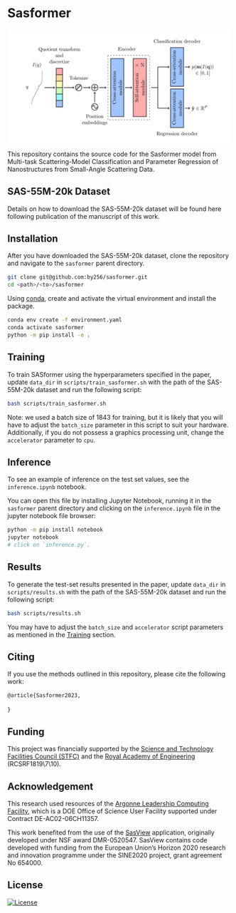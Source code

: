 # Sasformer

<p align="center">
    <img src="./header.png" width="500">
</p>

This repository contains the source code for the Sasformer model from Multi-task Scattering-Model Classification and Parameter Regression of Nanostructures from Small-Angle Scattering Data.

## SAS-55M-20k Dataset

Details on how to download the SAS-55M-20k dataset will be found here following publication of the manuscript of this work.

## Installation

After you have downloaded the SAS-55M-20k dataset, clone the repository and navigate to the `sasformer` parent directory.

```bash
git clone git@github.com:by256/sasformer.git
cd <path>/<to>/sasformer
```

Using [conda](https://conda.io/projects/conda/en/latest/user-guide/install/index.html), create and activate the virtual environment and install the package.

```bash
conda env create -f environment.yaml
conda activate sasformer
python -m pip install -e .
```

## Training

To train SASformer using the hyperparameters specified in the paper, update `data_dir` in `scripts/train_sasformer.sh` with the path of the SAS-55M-20k dataset and run the following script:

```bash
bash scripts/train_sasformer.sh
```

Note: we used a batch size of 1843 for training, but it is likely that you will have to adjust the `batch_size` parameter in this script to suit your hardware. Additionally, if you do not possess a graphics processing unit, change the `accelerator` parameter to `cpu`.

## Inference

To see an example of inference on the test set values, see the `inference.ipynb` notebook.

You can open this file by installing Jupyter Notebook, running it in the `sasformer` parent directory and clicking on the `inference.ipynb` file in the jupyter notebook file browser:

```bash
python -m pip install notebook
jupyter notebook
# click on `inference.py`.
```

## Results

To generate the test-set results presented in the paper, update `data_dir` in `scripts/results.sh` with the path of the SAS-55M-20k dataset and run the following script:

```bash
bash scripts/results.sh
```

You may have to adjust the `batch_size` and `accelerator` script parameters as mentioned in the [Training](#training) section.

## Citing

If you use the methods outlined in this repository, please cite the following work:

```
@article{Sasformer2023,

}
```

## Funding

This project was financially supported by the [Science and Technology Facilities Council (STFC)](https://stfc.ukri.org/) and the [Royal Academy of Engineering](https://www.raeng.org.uk/) (RCSRF1819\7\10).

## Acknowledgement

This research used resources of the [Argonne Leadership Computing Facility](https://www.alcf.anl.gov/), which is a DOE Office of Science User Facility supported under Contract DE-AC02-06CH11357.

This work benefited from the use of the [SasView](https://www.sasview.org/) application, originally developed under NSF award DMR-0520547. SasView contains code developed with funding from the European Union’s Horizon 2020 research and innovation programme under the SINE2020 project, grant agreement No 654000.

## License

[![License](http://img.shields.io/:license-mit-blue.svg?style=flat-square)](http://badges.mit-license.org)
